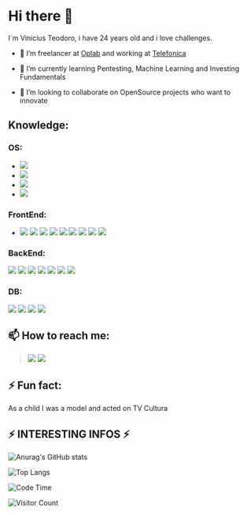 # Hi there 👋

I´m Vinicius Teodoro, i have 24 years old and i love challenges.

- 🔭 I’m freelancer at <a href="https://www.oplab.com.br">Oplab</a> and working at <a href="https://www.telefonica.com.br/">Telefonica</a>

- 🌱 I’m currently learning Pentesting, Machine Learning and Investing Fundamentals

- 👯 I’m looking to collaborate on OpenSource projects who want to innovate

## Knowledge: </br>
 ### **OS**: </br>
   - ![](https://img.shields.io/badge/Ubuntu-E95420?style=for-the-badge&logo=ubuntu&logoColor=white) 
   - ![](https://img.shields.io/badge/Windows-0078D6?style=for-the-badge&logo=windows&logoColor=white)  
   - ![](https://img.shields.io/badge/Android-3DDC84?style=for-the-badge&logo=android&logoColor=white)
   - ![](https://img.shields.io/badge/iOS-000000?style=for-the-badge&logo=ios&logoColor=white) </br>

 ### **FrontEnd**: </br>
   - ![](https://img.shields.io/badge/HTML5-E34F26?style=for-the-badge&logo=html5&logoColor=white)  ![](https://img.shields.io/badge/CSS3-1572B6?style=for-the-badge&logo=css3&logoColor=white)   ![](https://img.shields.io/badge/CSS-239120?&style=for-the-badge&logo=css3&logoColor=white)  ![](https://img.shields.io/badge/JavaScript-323330?style=for-the-badge&logo=javascript&logoColor=F7DF1E)   ![](https://img.shields.io/badge/Material--UI-0081CB?style=for-the-badge&logo=material-ui&logoColor=white)    ![](https://img.shields.io/badge/React-20232A?style=for-the-badge&logo=react&logoColor=61DAFB)    ![](https://img.shields.io/badge/React_Native-20232A?style=for-the-badge&logo=react&logoColor=61DAFB)   ![](https://img.shields.io/badge/Redux-593D88?style=for-the-badge&logo=redux&logoColor=white)   ![](https://img.shields.io/badge/Django-092E20?style=for-the-badge&logo=django&logoColor=white)</br>

### **BackEnd**: </br>
   ![](https://img.shields.io/badge/Python-3776AB?style=for-the-badge&logo=python&logoColor=white)  ![](https://img.shields.io/badge/Java-ED8B00?style=for-the-badge&logo=java&logoColor=white)  ![](https://img.shields.io/badge/Ruby-CC342D?style=for-the-badge&logo=ruby&logoColor=white)  ![](https://img.shields.io/badge/Elixir-4B275F?style=for-the-badge&logo=elixir&logoColor=white)   ![](https://img.shields.io/badge/Ruby_on_Rails-CC0000?style=for-the-badge&logo=ruby-on-rails&logoColor=white)   ![](https://img.shields.io/badge/Node.js-43853D?style=for-the-badge&logo=node.js&logoColor=white)  ![](https://img.shields.io/badge/Flask-000000?style=for-the-badge&logo=flask&logoColor=white) </br>

### **DB**: </br> 
![](https://img.shields.io/badge/MySQL-00000F?style=for-the-badge&logo=mysql&logoColor=white)  ![](https://img.shields.io/badge/PostgreSQL-316192?style=for-the-badge&logo=postgresql&logoColor=white)  ![](https://img.shields.io/badge/MongoDB-4EA94B?style=for-the-badge&logo=mongodb&logoColor=white)    ![](https://img.shields.io/badge/SQLite-07405E?style=for-the-badge&logo=sqlite&logoColor=white) 

## 📫 How to reach me: </br>
  ><a href="mailto:viniciusteodoro49@gmail.com">![](https://img.shields.io/badge/Gmail-D14836?style=for-the-badge&logo=gmail&logoColor=white)</a>
  ><a href="https://www.linkedin.com/in/viniciusteodorodeoliveira/">![](https://img.shields.io/badge/LinkedIn-0077B5?style=for-the-badge&logo=linkedin&logoColor=white)</a>

## ⚡ Fun fact:</br>
  As a child I was a model and acted on TV Cultura

## ⚡ INTERESTING INFOS ⚡
![Anurag's GitHub stats](https://github-readme-stats.vercel.app/api?username=ViniciusTeodoro&count_private=true&show_icons=true&theme=dark&hide_border=true)

![Top Langs](https://github-readme-stats.vercel.app/api/top-langs/?username=ViniciusTeodoro)

![Code Time](https://img.shields.io/endpoint?style=for-the-badge&url=https://codetime-api.datreks.com/badge/834?logoColor=white%26project=%26recentMS=0%26showProject=false)

![Visitor Count](https://profile-counter.glitch.me/{ViniciusTeodoro}/count.svg)
